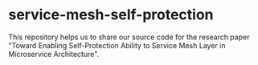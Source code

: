 # service-mesh-self-protection
This repository helps us to share our source code for the research paper "Toward Enabling Self-Protection Ability to Service Mesh Layer in Microservice Architecture".
